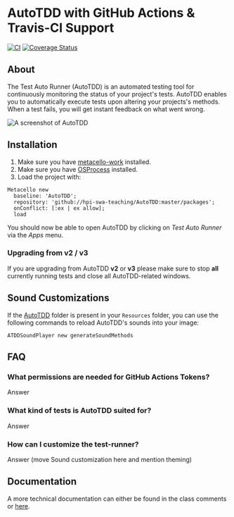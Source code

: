 # AutoTDD with GitHub Actions & Travis-CI Support

[![CI](https://github.com/hpi-swa-teaching/AutoTDD/workflows/CI/badge.svg?branch=dev)](https://github.com/hpi-swa-teaching/AutoTDD/actions)
[![Coverage Status](https://coveralls.io/repos/github/hpi-swa-teaching/AutoTDD/badge.svg?branch=dev)](https://coveralls.io/github/hpi-swa-teaching/AutoTDD?branch=dev)

## About
The Test Auto Runner (AutoTDD) is an automated testing tool for continuously monitoring the status of your project's tests. AutoTDD enables you to automatically execute tests upon altering your projects's methods. When a test fails, you will get instant feedback on what went wrong.

![A screenshot of AutoTDD](https://i.imgur.com/EuCCRDX.png)
## Installation
1. Make sure you have [metacello-work](https://github.com/dalehenrich/metacello-work) installed.
2. Make sure you have [OSProcess](http://wiki.squeak.org/squeak/708) installed.
3. Load the project with:
```smalltalk
Metacello new
  baseline: 'AutoTDD';
  repository: 'github://hpi-swa-teaching/AutoTDD:master/packages';
  onConflict: [:ex | ex allow];
  load
```
You should now be able to open AutoTDD by clicking on *Test Auto Runner* via the *Apps* menu.

### Upgrading from v2 / v3
If you are upgrading from AutoTDD **v2** or **v3** please make sure to stop **all** currently running tests and close all AutoTDD-related windows.

## Sound Customizations
If the [AutoTDD](https://github.com/hpi-swa-teaching/AutoTDD/tree/master/resources) folder is present in your `Resources` folder, you can use the following commands to reload AutoTDD's sounds into your image:
```smalltalk
ATDDSoundPlayer new generateSoundMethods
```


## FAQ

### What permissions are needed for GitHub Actions Tokens?
Answer

### What kind of tests is AutoTDD suited for?
Answer

### How can I customize the test-runner?
Answer (move Sound customization here and mention theming)

## Documentation
A more technical documentation can either be found in the class comments or [here](https://github.com/hpi-swa-teaching/AutoTDD/wiki).
